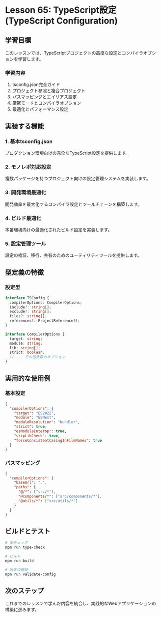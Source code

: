 # Lesson 65: TypeScript設定 (TypeScript Configuration)

## 学習目標
このレッスンでは、TypeScriptプロジェクトの高度な設定とコンパイラオプションを学習します。

### 学習内容
1. tsconfig.json完全ガイド
2. プロジェクト参照と複合プロジェクト
3. パスマッピングとエイリアス設定
4. 厳密モードとコンパイラオプション
5. 最適化とパフォーマンス設定

## 実装する機能

### 1. 基本tsconfig.json
プロダクション環境向けの完全なTypeScript設定を提供します。

### 2. モノレポ対応設定
複数パッケージを持つプロジェクト向けの設定管理システムを実装します。

### 3. 開発環境最適化
開発効率を最大化するコンパイラ設定とツールチェーンを構築します。

### 4. ビルド最適化
本番環境向けの最適化されたビルド設定を実装します。

### 5. 設定管理ツール
設定の検証、移行、共有のためのユーティリティツールを提供します。

## 型定義の特徴

### 設定型
```typescript
interface TSConfig {
  compilerOptions: CompilerOptions;
  include?: string[];
  exclude?: string[];
  files?: string[];
  references?: ProjectReference[];
}

interface CompilerOptions {
  target: string;
  module: string;
  lib: string[];
  strict: boolean;
  // ... その他多数のオプション
}
```

## 実用的な使用例

### 基本設定
```json
{
  "compilerOptions": {
    "target": "ES2022",
    "module": "ESNext",
    "moduleResolution": "bundler",
    "strict": true,
    "esModuleInterop": true,
    "skipLibCheck": true,
    "forceConsistentCasingInFileNames": true
  }
}
```

### パスマッピング
```json
{
  "compilerOptions": {
    "baseUrl": ".",
    "paths": {
      "@/*": ["src/*"],
      "@components/*": ["src/components/*"],
      "@utils/*": ["src/utils/*"]
    }
  }
}
```

## ビルドとテスト

```bash
# 型チェック
npm run type-check

# ビルド
npm run build

# 設定の検証
npm run validate-config
```

## 次のステップ
これまでのレッスンで学んだ内容を統合し、実践的なWebアプリケーションの構築に進みます。